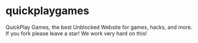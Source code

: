 # quickplaygames
QuickPlay Games, the best Unblocked Website for games, hacks, and more. If you fork please leave a star! We work very hard on this!
